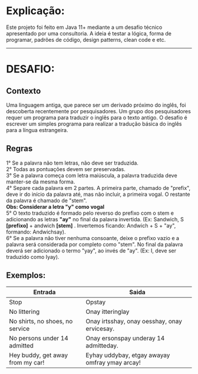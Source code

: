 # Explicação:
Este projeto foi feito em Java 11+ mediante a um desafio técnico apresentado por uma consultoria. A ideia é testar a lógica, forma de programar, padrões de código, design patterns, clean code e etc.
<hr>

# DESAFIO: 
## Contexto
<p>Uma linguagem antiga, que parece ser um derivado próximo do inglês, foi descoberta recentemente por pesquisadores. Um grupo dos pesquisadores requer um programa para traduzir o inglês para o texto antigo. O desafio é escrever um simples programa para realizar a tradução básica do inglês para a língua estrangeira.</p>

## Regras
<p>
1° Se a palavra não tem letras, não deve ser traduzida.<br>
2° Todas as pontuações devem ser preservadas.<br>
3° Se a palavra começa com letra maiúscula, a palavra traduzida deve manter-se da mesma forma.<br>
4° Separe cada palavra em 2 partes. A primeira parte, chamado de "prefix", deve ir do início da palavra até, mas não incluir, a primeira vogal. O restante da palavra é chamado de "stem".<br>
<b>Obs: Considerar a letra "y" como vogal</b><br>
5° O texto traduzido é formado pelo reverso do prefixo com o stem e adicionando as letras <b>"ay"</b> no final da palavra invertida. (Ex: Sandwich, S <b>[prefixo]</b> + andwich <b>[stem]</b> . Invertemos ficando: Andwich + S + "ay", formando: Andwichsay).<br>
6° Se a palavra não tiver nenhuma consoante, deixe o prefixo vazio e a palavra será considerada por completo como "stem". No final da palavra deverá ser adicionado o termo "yay", ao invés de "ay". (Ex: I, deve ser traduzido como Iyay).<br>
</p>

## Exemplos:
Entrada | Saida
--- | --- 
Stop | Opstay
No littering | Onay itteringlay
No shirts, no shoes, no service | Onay irtsshay, onay oesshay, onay ervicesay.
No persons under 14 admitted | Onay ersonspay underay 14 admitteday.
Hey buddy, get away from my car! | Eyhay uddybay, etgay awayay omfray ymay arcay!